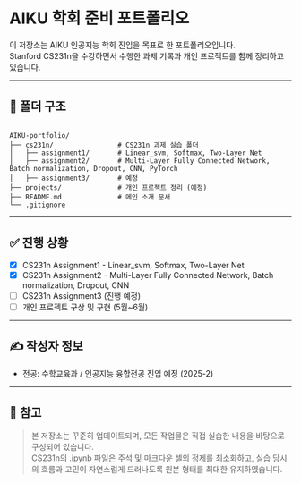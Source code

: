 # AIKU 학회 준비 포트폴리오

이 저장소는 AIKU 인공지능 학회 진입을 목표로 한 포트폴리오입니다.  
Stanford CS231n을 수강하면서 수행한 과제 기록과 개인 프로젝트를 함께 정리하고 있습니다.

---

## 📁 폴더 구조

<pre><code>
AIKU-portfolio/
├── cs231n/                # CS231n 과제 실습 폴더
│   ├── assignment1/       # Linear_svm, Softmax, Two-Layer Net 
│   ├── assignment2/       # Multi-Layer Fully Connected Network, Batch normalization, Dropout, CNN, PyTorch
│   ├── assignment3/       # 예정
├── projects/              # 개인 프로젝트 정리 (예정)
├── README.md              # 메인 소개 문서
└── .gitignore
</code></pre>

---

## ✅ 진행 상황

- [x] CS231n Assignment1 - Linear_svm, Softmax, Two-Layer Net
- [x] CS231n Assignment2 - Multi-Layer Fully Connected Network, Batch normalization, Dropout, CNN
- [ ] CS231n Assignment3       (진행 예정)  
- [ ] 개인 프로젝트 구상 및 구현 (5월~6월)  

---

## ✍️ 작성자 정보

- 전공: 수학교육과 / 인공지능 융합전공 진입 예정 (2025-2)

---

## 📝 참고

> 본 저장소는 꾸준히 업데이트되며, 모든 작업물은 직접 실습한 내용을 바탕으로 구성되어 있습니다.  
> CS231n의 .ipynb 파일은 주석 및 마크다운 셀의 정제를 최소화하고, 실습 당시의 흐름과 고민이 자연스럽게 드러나도록 원본 형태를 최대한 유지하였습니다.